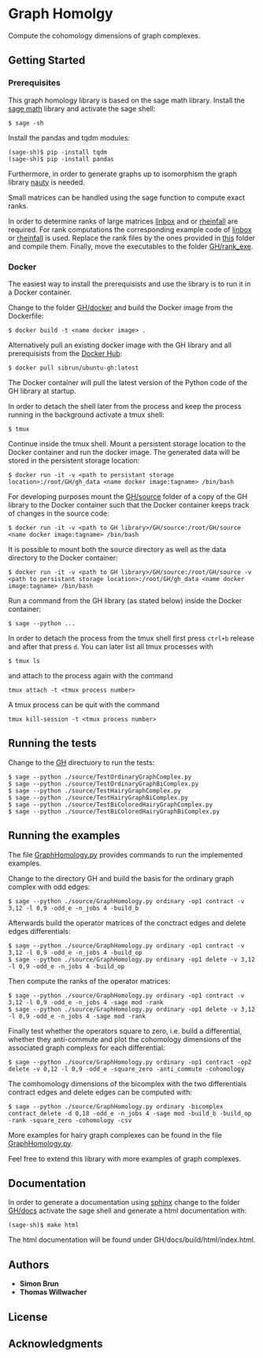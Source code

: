 # Graph Homolgy

Compute the cohomology dimensions of graph complexes.

## Getting Started

### Prerequisites
This graph homology library is based on the sage math library. Install the [sage math](http://www.sagemath.org) library and activate the sage shell:
```
$ sage -sh
```
Install the pandas and tqdm modules:
```
(sage-sh)$ pip -install tqdm
(sage-sh)$ pip -install pandas
```
Furthermore, in order to generate graphs up to isomorphism the graph library [nauty](http://pallini.di.uniroma1.it/) is needed.

Small matrices can be handled using the sage function to compute exact ranks.

In order to determine ranks of large matrices [linbox](https://github.com/linbox-team) and or [rheinfall](https://github.com/riccardomurri/rheinfall)
are required. 
For rank computations the corresponding example code of [linbox](https://github.com/linbox-team/linbox/blob/master/examples/rank.C) or 
[rheinfall](https://github.com/riccardomurri/rheinfall/blob/master/src.c%2B%2B/examples/rank.cpp) is used.
Replace the rank files by the ones provided in [this](https://github.com/sibrun/GH/tree/master/linbox_rheinfall_rank) folder and compile them.
Finally, move the executables to the folder [GH/rank_exe](https://github.com/sibrun/GH/tree/master/rank_exe).

### Docker
The easiest way to install the prerequisists and use the library is to run it in a Docker container.

Change to the folder [GH/docker](https://github.com/sibrun/GH/tree/master/docker) and build the Docker image from the Dockerfile:
```
$ docker build -t <name docker image> .
```
Alternatively pull an existing docker image with the GH library and all prerequisists from the
[Docker Hub](https://hub.docker.com/repository/docker/sibrun/ubuntu-gh):
```
$ docker pull sibrun/ubuntu-gh:latest
```
The Docker container will pull the latest version of the Python code of the GH library at startup.

In order to detach the shell later from the process and keep the process running in the background activate a tmux shell:
```
$ tmux
```
Continue inside the tmux shell.
Mount a persistent storage location to the Docker container and run the docker image. 
The generated data will be stored in the persistent storage location:
```
$ docker run -it -v <path to persistant storage location>:/root/GH/gh_data <name docker image:tagname> /bin/bash
```
For developing purposes mount the [GH/source](https://github.com/sibrun/GH/tree/master/source) 
folder of a copy of the GH library to the Docker container such that the Docker container keeps track of changes in the source code:
```
$ docker run -it -v <path to GH library>/GH/source:/root/GH/source <name docker image:tagname> /bin/bash
```
It is possible to mount both the source directory as well as the data directory to the Docker container:
```
$ docker run -it -v <path to GH library>/GH/source:/root/GH/source -v <path to persistant storage location>:/root/GH/gh_data <name docker image:tagname> /bin/bash
```
Run a command from the GH library (as stated below) inside the Docker container:
```
$ sage --python ... 
```
In order to detach the process from the tmux shell first press `ctrl+b` release and after that press `d`.
You can later list all tmux processes with 
```
$ tmux ls
``` 

and attach to the process again with the command
```
tmux attach -t <tmux process number>
```
A tmux process can be quit with the command
```
tmux kill-session -t <tmux process number>
```

## Running the tests

Change to the [GH](https://github.com/sibrun/GH) directuory to run the tests:
```
$ sage --python ./source/TestOrdinaryGraphComplex.py
$ sage --python ./source/TestOrdinaryGraphBiComplex.py
$ sage --python ./source/TestHairyGraphComplex.py
$ sage --python ./source/TestHairyGraphBiComplex.py
$ sage --python ./source/TestBiColoredHairyGraphComplex.py
$ sage --python ./source/TestBiColoredHairyGraphBiComplex.py
```

## Running the examples

The file [GraphHomology.py](https://github.com/sibrun/GH/blob/master/source/GraphHomology.py) provides commands to run the implemented
examples. 

Change to the directory GH and build the basis for the ordinary graph complex with odd edges:
```
$ sage --python ./source/GraphHomology.py ordinary -op1 contract -v 3,12 -l 0,9 -odd_e -n_jobs 4 -build_b
```
Afterwards build the operator matrices of the conctract edges and delete edges differentials: 
```
$ sage --python ./source/GraphHomology.py ordinary -op1 contract -v 3,12 -l 0,9 -odd_e -n_jobs 4 -build_op
$ sage --python ./source/GraphHomology.py ordinary -op1 delete -v 3,12 -l 0,9 -odd_e -n_jobs 4 -build_op
```
Then compute the ranks of the operator matrices:
```
$ sage --python ./source/GraphHomology.py ordinary -op1 contract -v 3,12 -l 0,9 -odd_e -n_jobs 4 -sage mod -rank
$ sage --python ./source/GraphHomology.py ordinary -op1 delete -v 3,12 -l 0,9 -odd_e -n_jobs 4 -sage mod -rank
```
Finally test whether the operators square to zero, i.e. build a differential, whether they anti-commute and plot the 
cohomology dimensions of the associated graph complexs for each differential:
```
$ sage --python ./source/GraphHomology.py ordinary -op1 contract -op2 delete -v 0,12 -l 0,9 -odd_e -square_zero -anti_commute -cohomology
```
The comhomology dimensions of the bicomplex with the two differentials contract edges and delete edges can be computed with:
```
$ sage --python ./source/GraphHomology.py ordinary -bicomplex contract_delete -d 0,18 -odd_e -n_jobs 4 -sage mod -build_b -build_op -rank -square_zero -cohomology -csv
```

More examples for hairy graph complexes can be found in the file [GraphHomology.py](https://github.com/sibrun/GH/blob/master/source/GraphHomology.py).

Feel free to extend this library with more examples of graph complexes.

## Documentation
In order to generate a documentation using [sphinx](http://www.sphinx-doc.org/en/master/#) change to the folder 
[GH/docs](https://github.com/sibrun/GH/tree/master/docs) activate the sage shell and generate a html documentation with:
```
(sage-sh)$ make html
```
The html documentation will be found under GH/docs/build/html/index.html.

## Authors

* **Simon Brun** 
* **Thomas Willwacher**

## License


## Acknowledgments



